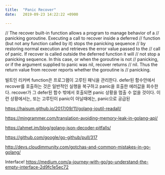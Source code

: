 ```yaml
---
title:  "Panic Recover"
date:   2019-09-23 14:22:22 +0900

---
```


// The recover built-in function allows a program to manage behavior of a
	// panicking goroutine. Executing a call to recover inside a deferred
	// function (but not any function called by it) stops the panicking sequence
	// by restoring normal execution and retrieves the error value passed to the
	// call of panic. If recover is called outside the deferred function it will
	// not stop a panicking sequence. In this case, or when the goroutine is not
	// panicking, or if the argument supplied to panic was nil, recover returns
	// nil. Thus the return value from recover reports whether the goroutine is
	// panicking.

빌트인 리커버 function은 프로그램이 고루틴 패닉을 관리한다. defer된 함수안에서 recover를 호출하는 것은 일반적인 실행을 복구하고 panic을 호출한 에러값을 회수한다. recover가 그 defer된 함수 밖에서 호출되면 panic 상황을 멈출 수 없을 것이다. 이런 상황에서는, 또는 고루틴이 panic이 아닐때에는, panic으로 공급된

https://haisum.github.io/2017/09/11/golang-ioutil-readall/

https://mingrammer.com/translation-avoiding-memory-leak-in-golang-api/

https://ahmet.im/blog/golang-json-decoder-pitfalls/

https://github.com/google/go-github/pull/317

http://devs.cloudimmunity.com/gotchas-and-common-mistakes-in-go-golang/

Interface!
https://medium.com/a-journey-with-go/go-understand-the-empty-interface-2d9fc1e5ec72